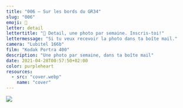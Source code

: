 ```yaml
---
title: "006 — Sur les bords du GR34"
slug: "006"
emoji: 👀
letter: detail
lettertitle: "👀 Detail, une photo par semaine. Inscris-toi!"
lettermessage: "Si tu veux recevoir la photo dans ta boîte mail."
camera: "Lubitel 166b"
film: "Kodak Portra 400"
description: "Une photo par semaine, dans ta boîte mail"
date: 2021-04-28T00:57:50+02:00
color: purpleheart
resources:
  - src: "cover.webp"
    name: "cover"
---
```

![](cover)
